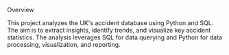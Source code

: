 Overview

This project analyzes the UK's accident database using Python and SQL. The aim is to extract insights, identify trends, and visualize key accident statistics. The analysis leverages SQL for data querying and Python for data processing, visualization, and reporting.

